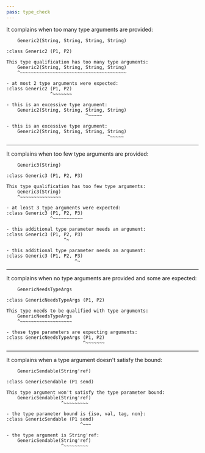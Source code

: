 ```yaml
---
pass: type_check
---
```


It complains when too many type arguments are provided:

```mare
    Generic2(String, String, String, String)

:class Generic2 (P1, P2)
```
```error
This type qualification has too many type arguments:
    Generic2(String, String, String, String)
    ^~~~~~~~~~~~~~~~~~~~~~~~~~~~~~~~~~~~~~~~

- at most 2 type arguments were expected:
:class Generic2 (P1, P2)
                ^~~~~~~~

- this is an excessive type argument:
    Generic2(String, String, String, String)
                             ^~~~~~

- this is an excessive type argument:
    Generic2(String, String, String, String)
                                     ^~~~~~
```

---

It complains when too few type arguments are provided:

```mare
    Generic3(String)

:class Generic3 (P1, P2, P3)
```
```error
This type qualification has too few type arguments:
    Generic3(String)
    ^~~~~~~~~~~~~~~~

- at least 3 type arguments were expected:
:class Generic3 (P1, P2, P3)
                ^~~~~~~~~~~~

- this additional type parameter needs an argument:
:class Generic3 (P1, P2, P3)
                     ^~

- this additional type parameter needs an argument:
:class Generic3 (P1, P2, P3)
                         ^~
```

---

It complains when no type arguments are provided and some are expected:

```mare
    GenericNeedsTypeArgs

:class GenericNeedsTypeArgs (P1, P2)
```
```error
This type needs to be qualified with type arguments:
    GenericNeedsTypeArgs
    ^~~~~~~~~~~~~~~~~~~~

- these type parameters are expecting arguments:
:class GenericNeedsTypeArgs (P1, P2)
                            ^~~~~~~~
```

---

It complains when a type argument doesn't satisfy the bound:

```mare
    GenericSendable(String'ref)

:class GenericSendable (P1 send)
```
```error
This type argument won't satisfy the type parameter bound:
    GenericSendable(String'ref)
                    ^~~~~~~~~~

- the type parameter bound is {iso, val, tag, non}:
:class GenericSendable (P1 send)
                           ^~~~

- the type argument is String'ref:
    GenericSendable(String'ref)
                    ^~~~~~~~~~
```
